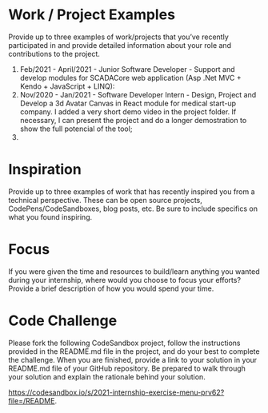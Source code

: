 # Work / Project Examples
Provide up to three examples of work/projects that you’ve recently participated in and provide detailed information about your role and contributions to the project.
1. Feb/2021 - April/2021 - Junior Software Developer  - Support and develop modules for SCADACore web application (Asp .Net MVC + Kendo + JavaScript + LINQ):
2. Nov/2020 - Jan/2021 - Software Developer Intern - Design, Project and Develop a 3d Avatar Canvas in React module for medical start-up company. I added a very short demo video in the project folder. If necessary, I can present the project and do a longer demostration to show the full potencial of the tool;
3. 
 
# Inspiration
Provide up to three examples of work that has recently inspired you from a technical perspective. These can be open source projects, CodePens/CodeSandboxes, blog posts, etc. Be sure to include specifics on what you found inspiring.
 
# Focus
If you were given the time and resources to build/learn anything you wanted during your internship, where would you choose to focus your efforts? Provide a brief description of how you would spend your time.
 
# Code Challenge
Please fork the following CodeSandbox project, follow the instructions provided in the README.md file in the project, and do your best to complete the challenge. When you are finished, provide a link to your solution in your README.md file of your GitHub repository. Be prepared to walk through your solution and explain the rationale behind your solution.

 https://codesandbox.io/s/2021-internship-exercise-menu-prv62?file=/README.
